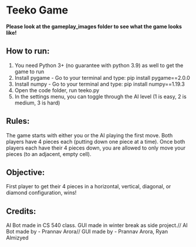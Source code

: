 # Teeko Game
**Please look at the gameplay_images folder to see what the game looks like!**

## How to run:
1. You need Python 3+ (no guarantee with python 3.9) as well to get the game to run 
2. Install pygame - Go to your terminal and type: pip install pygame==2.0.0
3. Install numpy - Go to your terminal and type: pip install numpy==1.19.3
4. Open the code folder, run teeko.py
5. In the settings menu, you can toggle through the AI level (1 is easy, 2 is medium, 3 is hard)


## Rules:
The game starts with either you or the AI playing the first move. Both players have 4 pieces each (putting down one piece at a time). Once both players each have their 4 pieces down, you are allowed to only move your pieces (to an adjacent, empty cell). 

## Objective:
First player to get their 4 pieces in a horizontal, vertical, diagonal, or diamond configuration, wins!

## Credits:
AI Bot made in CS 540 class. GUI made in winter break as side project.//
AI Bot made by - Prannav Arora//
GUI made by - Prannav Arora, Ryan Almizyed

